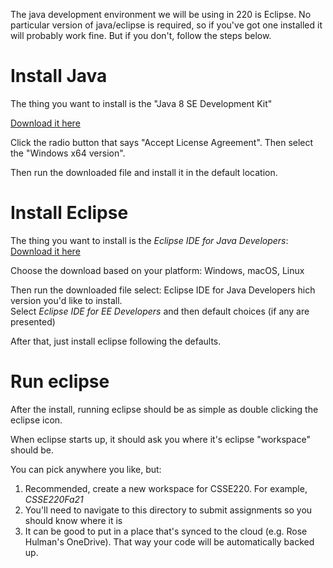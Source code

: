 The java development environment we will be using in 220 is Eclipse.
No particular version of java/eclipse is required, so if you've got
one installed it will probably work fine.  But if you don't, follow
the steps below.

# Install Java

The thing you want to install is the "Java 8 SE Development Kit"

<a href="https://www.oracle.com/java/technologies/javase/javase-jdk8-downloads.html#license-lightbox">Download it here</a>

Click the radio button that says "Accept License Agreement".  Then
select the "Windows x64 version".

Then run the downloaded file and install it in the default location.

# Install Eclipse

The thing you want to install is the *Eclipse IDE for Java Developers*:
<a href="https://www.eclipse.org/downloads/packages/">Download it here</a>

Choose the download based on your platform: Windows, macOS, Linux

Then run the downloaded file select: Eclipse IDE for Java Developers
hich version you'd like to
install.<br>
Select  *Eclipse IDE for EE Developers* and then default choices (if any are presented)

After that, just install eclipse following the defaults.

# Run eclipse

After the install, running eclipse should be as simple as double clicking the eclipse icon.

When eclipse starts up, it should ask you where it's eclipse "workspace" should be.

You can pick anywhere you like, but:

1. Recommended, create a new workspace for CSSE220. For example, *CSSE220Fa21*
2. You'll need to navigate to this directory to submit assignments so
   you should know where it is
3. It can be good to put in a place that's synced to the cloud
   (e.g. Rose Hulman's OneDrive).  That way your code will be
   automatically backed up.
